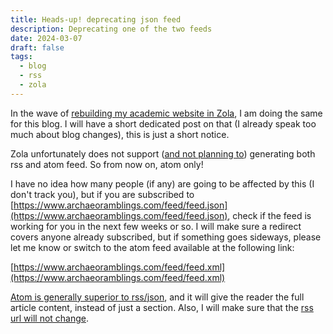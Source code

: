```yaml
---
title: Heads-up! deprecating json feed
description: Deprecating one of the two feeds
date: 2024-03-07
draft: false
tags:
  - blog
  - rss
  - zola
--- 
```


In the wave of [rebuilding my academic website in Zola](../rebuilding-my-academic-website-with-zola/), I am doing the same for this blog. I will have a short dedicated post on that (I already speak too much about blog changes), this is just a short notice.

Zola unfortunately does not support ([and not planning to](https://zola.discourse.group/t/generate-both-rss-and-atom-feeds/441)) generating both rss and atom feed. So from now on, atom only!

I have no idea how many people (if any) are going to be affected by this (I don't track you), but if you are subscribed to [https://www.archaeoramblings.com/feed/feed.json](https://www.archaeoramblings.com/feed/feed.json), check if the feed is working for you in the next few weeks or so. I will make sure a redirect covers anyone already subscribed, but if something goes sideways, please let me know or switch to the atom feed available at the following link: 

[https://www.archaeoramblings.com/feed/feed.xml](https://www.archaeoramblings.com/feed/feed.xml)

[Atom is generally superior to rss/json](https://danielmiessler.com/p/atom-rss-why-we-should-just-call-them-feeds-instead-of-rss-feeds/), and it will give the reader the full article content, instead of just a section. Also, I will make sure that the [rss url will not change](https://kevquirk.com/dont-change-your-rss-url).